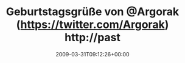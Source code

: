 ---
retweeted: false
source: <a href="http://twitter.com" rel="nofollow">Twitter Web Client</a>
entities:
  hashtags: []
  symbols: []
  user_mentions:
  - name: Florian Gilcher (@skade@hachyderm.io)
    screen_name: Argorak
    indices:
    - '21'
    - '29'
    id_str: '27227212'
    id: '27227212'
  urls: []
display_text_range:
- '0'
- '54'
favorite_count: '0'
id_str: '1423371568'
truncated: false
retweet_count: '0'
id: '1423371568'
created_at: Tue Mar 31 09:12:26 +0000 2009
favorited: false
full_text: Geburtstagsgrüße von [@Argorak](https://twitter.com/Argorak) http://pastie.org/432351
lang: de
tags:
- pesos/twitter
date: '2009-03-31T09:12:26+00:00'
src: https://twitter.com/bascht/status/1423371568
original_url: https://twitter.com/bascht/status/1423371568
type: twitter_tweet
text: Geburtstagsgrüße von [@Argorak](https://twitter.com/Argorak) http://pastie.org/432351
title: Geburtstagsgrüße von @Argorak (https://twitter.com/Argorak) http://past

---